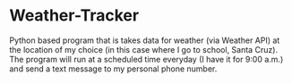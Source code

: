 # Weather-Tracker
Python based program that is takes data for weather (via Weather API) at the location of my choice (in this case where I go to school, Santa Cruz). The program will run at a scheduled time everyday (I have it for 9:00 a.m.) and send a text message to my personal phone number.
